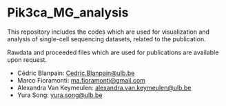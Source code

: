 # Pik3ca_MG_analysis

This repository includes the codes which are used for visualization and analysis of single-cell sequencing datasets, related to the publication.

Rawdata and proceeded files which are used for publications are available upon request.

 - Cédric Blanpain: Cedric.Blanpain@ulb.be
 - Marco Fioramonti: ma.fioramonti@gmail.com
 - Alexandra Van Keymeulen: alexandra.van.keymeulen@ulb.be
 - Yura Song: yura.song@ulb.be
